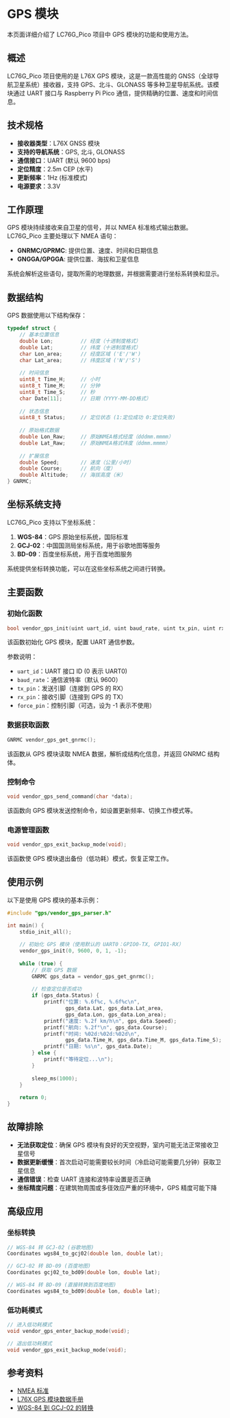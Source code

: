 # GPS 模块

本页面详细介绍了 LC76G_Pico 项目中 GPS 模块的功能和使用方法。

## 概述

LC76G_Pico 项目使用的是 L76X GPS 模块，这是一款高性能的 GNSS（全球导航卫星系统）接收器，支持 GPS、北斗、GLONASS 等多种卫星导航系统。该模块通过 UART 接口与 Raspberry Pi Pico 通信，提供精确的位置、速度和时间信息。

## 技术规格

- **接收器类型**：L76X GNSS 模块
- **支持的导航系统**：GPS, 北斗, GLONASS
- **通信接口**：UART (默认 9600 bps)
- **定位精度**：2.5m CEP (水平)
- **更新频率**：1Hz (标准模式)
- **电源要求**：3.3V

## 工作原理

GPS 模块持续接收来自卫星的信号，并以 NMEA 标准格式输出数据。LC76G_Pico 主要处理以下 NMEA 语句：

- **GNRMC/GPRMC**: 提供位置、速度、时间和日期信息
- **GNGGA/GPGGA**: 提供位置、海拔和卫星信息

系统会解析这些语句，提取所需的地理数据，并根据需要进行坐标系转换和显示。

## 数据结构

GPS 数据使用以下结构保存：

```c
typedef struct {
    // 基本位置信息
    double Lon;         // 经度（十进制度格式）
    double Lat;         // 纬度（十进制度格式）
    char Lon_area;      // 经度区域 ('E'/'W')
    char Lat_area;      // 纬度区域 ('N'/'S')
    
    // 时间信息
    uint8_t Time_H;     // 小时
    uint8_t Time_M;     // 分钟
    uint8_t Time_S;     // 秒
    char Date[11];      // 日期（YYYY-MM-DD格式）
    
    // 状态信息
    uint8_t Status;     // 定位状态 (1:定位成功 0:定位失败)
    
    // 原始格式数据
    double Lon_Raw;     // 原始NMEA格式经度（dddmm.mmmm）
    double Lat_Raw;     // 原始NMEA格式纬度（ddmm.mmmm）
    
    // 扩展信息
    double Speed;       // 速度（公里/小时）
    double Course;      // 航向（度）
    double Altitude;    // 海拔高度（米）
} GNRMC;
```

## 坐标系统支持

LC76G_Pico 支持以下坐标系统：

1. **WGS-84**：GPS 原始坐标系统，国际标准
2. **GCJ-02**：中国国测局坐标系统，用于谷歌地图等服务
3. **BD-09**：百度坐标系统，用于百度地图服务

系统提供坐标转换功能，可以在这些坐标系统之间进行转换。

## 主要函数

### 初始化函数

```c
bool vendor_gps_init(uint uart_id, uint baud_rate, uint tx_pin, uint rx_pin, int force_pin);
```

该函数初始化 GPS 模块，配置 UART 通信参数。

参数说明：
- `uart_id`：UART 接口 ID (0 表示 UART0)
- `baud_rate`：通信波特率（默认 9600）
- `tx_pin`：发送引脚（连接到 GPS 的 RX）
- `rx_pin`：接收引脚（连接到 GPS 的 TX）
- `force_pin`：控制引脚（可选，设为 -1 表示不使用）

### 数据获取函数

```c
GNRMC vendor_gps_get_gnrmc();
```

该函数从 GPS 模块读取 NMEA 数据，解析成结构化信息，并返回 GNRMC 结构体。

### 控制命令

```c
void vendor_gps_send_command(char *data);
```

该函数向 GPS 模块发送控制命令，如设置更新频率、切换工作模式等。

### 电源管理函数

```c
void vendor_gps_exit_backup_mode(void);
```

该函数使 GPS 模块退出备份（低功耗）模式，恢复正常工作。

## 使用示例

以下是使用 GPS 模块的基本示例：

```c
#include "gps/vendor_gps_parser.h"

int main() {
    stdio_init_all();
    
    // 初始化 GPS 模块（使用默认的 UART0：GPIO0-TX, GPIO1-RX）
    vendor_gps_init(0, 9600, 0, 1, -1);
    
    while (true) {
        // 获取 GPS 数据
        GNRMC gps_data = vendor_gps_get_gnrmc();
        
        // 检查定位是否成功
        if (gps_data.Status) {
            printf("位置: %.6f%c, %.6f%c\n", 
                   gps_data.Lat, gps_data.Lat_area,
                   gps_data.Lon, gps_data.Lon_area);
            printf("速度: %.2f km/h\n", gps_data.Speed);
            printf("航向: %.2f°\n", gps_data.Course);
            printf("时间: %02d:%02d:%02d\n", 
                   gps_data.Time_H, gps_data.Time_M, gps_data.Time_S);
            printf("日期: %s\n", gps_data.Date);
        } else {
            printf("等待定位...\n");
        }
        
        sleep_ms(1000);
    }
    
    return 0;
}
```

## 故障排除

- **无法获取定位**：确保 GPS 模块有良好的天空视野，室内可能无法正常接收卫星信号
- **数据更新缓慢**：首次启动可能需要较长时间（冷启动可能需要几分钟）获取卫星信息
- **通信错误**：检查 UART 连接和波特率设置是否正确
- **坐标精度问题**：在建筑物周围或多径效应严重的环境中，GPS 精度可能下降

## 高级应用

### 坐标转换
```c
// WGS-84 转 GCJ-02 (谷歌地图)
Coordinates wgs84_to_gcj02(double lon, double lat);

// GCJ-02 转 BD-09 (百度地图)
Coordinates gcj02_to_bd09(double lon, double lat);

// WGS-84 转 BD-09 (直接转换到百度地图)
Coordinates wgs84_to_bd09(double lon, double lat);
```

### 低功耗模式
```c
// 进入低功耗模式
void vendor_gps_enter_backup_mode(void);

// 退出低功耗模式
void vendor_gps_exit_backup_mode(void);
```

## 参考资料

- [NMEA 标准](https://www.nmea.org/)
- [L76X GPS 模块数据手册](https://www.quectel.com/)
- [WGS-84 到 GCJ-02 的转换](https://github.com/googollee/eviltransform) 